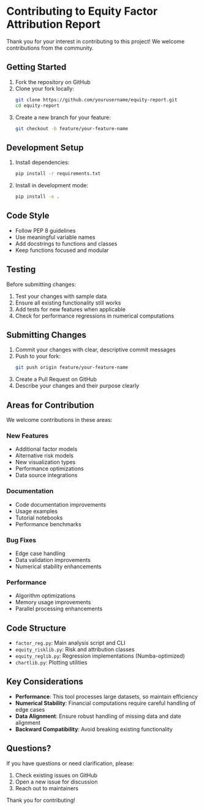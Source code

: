# Contributing to Equity Factor Attribution Report

Thank you for your interest in contributing to this project! We welcome contributions from the community.

## Getting Started

1. Fork the repository on GitHub
2. Clone your fork locally:
   ```bash
   git clone https://github.com/yourusername/equity-report.git
   cd equity-report
   ```
3. Create a new branch for your feature:
   ```bash
   git checkout -b feature/your-feature-name
   ```

## Development Setup

1. Install dependencies:
   ```bash
   pip install -r requirements.txt
   ```

2. Install in development mode:
   ```bash
   pip install -e .
   ```

## Code Style

- Follow PEP 8 guidelines
- Use meaningful variable names
- Add docstrings to functions and classes
- Keep functions focused and modular

## Testing

Before submitting changes:

1. Test your changes with sample data
2. Ensure all existing functionality still works
3. Add tests for new features when applicable
4. Check for performance regressions in numerical computations

## Submitting Changes

1. Commit your changes with clear, descriptive commit messages
2. Push to your fork:
   ```bash
   git push origin feature/your-feature-name
   ```
3. Create a Pull Request on GitHub
4. Describe your changes and their purpose clearly

## Areas for Contribution

We welcome contributions in these areas:

### New Features
- Additional factor models
- Alternative risk models
- New visualization types
- Performance optimizations
- Data source integrations

### Documentation
- Code documentation improvements
- Usage examples
- Tutorial notebooks
- Performance benchmarks

### Bug Fixes
- Edge case handling
- Data validation improvements
- Numerical stability enhancements

### Performance
- Algorithm optimizations
- Memory usage improvements
- Parallel processing enhancements

## Code Structure

- `factor_reg.py`: Main analysis script and CLI
- `equity_risklib.py`: Risk and attribution classes
- `equity_reglib.py`: Regression implementations (Numba-optimized)
- `chartlib.py`: Plotting utilities

## Key Considerations

- **Performance**: This tool processes large datasets, so maintain efficiency
- **Numerical Stability**: Financial computations require careful handling of edge cases
- **Data Alignment**: Ensure robust handling of missing data and date alignment
- **Backward Compatibility**: Avoid breaking existing functionality

## Questions?

If you have questions or need clarification, please:
1. Check existing issues on GitHub
2. Open a new issue for discussion
3. Reach out to maintainers

Thank you for contributing!